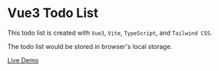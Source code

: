 # Vue3 Todo List

This todo list is created with `Vue3`, `Vite`, `TypeScript`, and `Tailwind CSS`.

The todo list would be stored in browser\'s local storage.

[Live Demo](https://vue3-todolist-eyvindove.vercel.app/)
